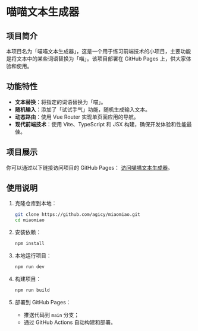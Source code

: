 # 喵喵文本生成器

## 项目简介

本项目名为「喵喵文本生成器」，这是一个用于练习前端技术的小项目，主要功能是将文本中的某些词语替换为「喵」。该项目部署在 GitHub Pages 上，供大家体验和使用。

## 功能特性

- **文本替换**：将指定的词语替换为「喵」。
- **随机输入**：添加了「试试手气」功能，随机生成输入文本。
- **动态路由**：使用 Vue Router 实现单页面应用的导航。
- **现代前端技术**：使用 Vite、TypeScript 和 JSX 构建，确保开发体验和性能最佳。

## 项目展示

你可以通过以下链接访问项目的 GitHub Pages：
[访问喵喵文本生成器](https://agicy.github.io/miaomiao/)。

## 使用说明

1. 克隆仓库到本地：

   ```bash
   git clone https://github.com/agicy/miaomiao.git
   cd miaomiao
   ```

2. 安装依赖：

   ```bash
   npm install
   ```

3. 本地运行项目：

   ```bash
   npm run dev
   ```

4. 构建项目：

   ```bash
   npm run build
   ```

5. 部署到 GitHub Pages：
   - 推送代码到 `main` 分支；
   - 通过 GitHub Actions 自动构建和部署。
